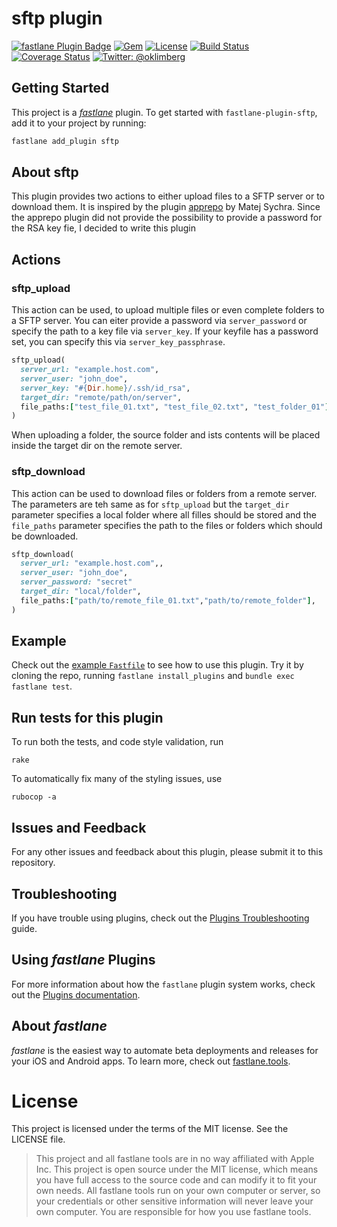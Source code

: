 # sftp plugin

[![fastlane Plugin Badge](https://rawcdn.githack.com/fastlane/fastlane/master/fastlane/assets/plugin-badge.svg)](https://rubygems.org/gems/fastlane-plugin-sftp)
[![Gem](https://img.shields.io/gem/v/fastlane-plugin-sftp.svg?style=flat)](http://rubygems.org/gems/fastlane-plugin-sftp)
[![License](https://img.shields.io/badge/license-MIT-green.svg?style=flat)](https://github.com/oklimberg/fastlane-plugin-sftp/blob/master/LICENSE)
[![Build Status](https://github.com/oklimberg/fastlane-plugin-sftp/actions/workflows/ci.yml/badge.svg)](https://github.com/oklimberg/fastlane-plugin-sftp/actions/workflows/ci.yml)
[![Coverage Status](https://coveralls.io/repos/github/oklimberg/fastlane-plugin-sftp/badge.svg?branch=master)](https://coveralls.io/github/oklimberg/fastlane-plugin-sftp?branch=master)
[![Twitter: @oklimberg](https://img.shields.io/badge/contact-@oklimberg-blue.svg?style=flat)](https://twitter.com/oklimberg)

## Getting Started

This project is a [_fastlane_](https://github.com/fastlane/fastlane) plugin. To get started with `fastlane-plugin-sftp`, add it to your project by running:

```bash
fastlane add_plugin sftp
```

## About sftp

This plugin provides two actions to either upload files to a SFTP server or to download them.
It is inspired by the plugin [apprepo](https://github.com/suculent/apprepo) by Matej Sychra.
Since the apprepo plugin did not provide the possibility to provide a password for the RSA key fie, I
decided to write this plugin

## Actions

### sftp_upload

This action can be used, to upload multiple files or even complete folders to a SFTP server.
You can eiter provide a password via `server_password` or specify the path to a key file via `server_key`. If your keyfile has a password set, you can specify this via `server_key_passphrase`.

``` ruby
sftp_upload(
  server_url: "example.host.com",
  server_user: "john_doe",
  server_key: "#{Dir.home}/.ssh/id_rsa",
  target_dir: "remote/path/on/server", 
  file_paths:["test_file_01.txt", "test_file_02.txt", "test_folder_01"],
)
```

When uploading a folder, the source folder and ists contents will be placed inside the target dir on the remote server.

### sftp_download

This action can be used to download files or folders from a remote server. The parameters are teh same as for `sftp_upload` but the `target_dir` parameter specifies a local folder where all filles should be stored and the `file_paths` parameter specifies the path to the files or folders which should be downloaded.

``` ruby
sftp_download(
  server_url: "example.host.com",,
  server_user: "john_doe",
  server_password: "secret"
  target_dir: "local/folder",
  file_paths:["path/to/remote_file_01.txt","path/to/remote_folder"],
)
```

## Example

Check out the [example `Fastfile`](fastlane/Fastfile) to see how to use this plugin. Try it by cloning the repo, running `fastlane install_plugins` and `bundle exec fastlane test`.

## Run tests for this plugin

To run both the tests, and code style validation, run

```
rake
```

To automatically fix many of the styling issues, use
```
rubocop -a
```

## Issues and Feedback

For any other issues and feedback about this plugin, please submit it to this repository.

## Troubleshooting

If you have trouble using plugins, check out the [Plugins Troubleshooting](https://docs.fastlane.tools/plugins/plugins-troubleshooting/) guide.

## Using _fastlane_ Plugins

For more information about how the `fastlane` plugin system works, check out the [Plugins documentation](https://docs.fastlane.tools/plugins/create-plugin/).

## About _fastlane_

_fastlane_ is the easiest way to automate beta deployments and releases for your iOS and Android apps. To learn more, check out [fastlane.tools](https://fastlane.tools).

# License
This project is licensed under the terms of the MIT license. See the LICENSE file.

> This project and all fastlane tools are in no way affiliated with Apple Inc. This project is open source under the MIT license, which means you have full access to the source code and can modify it to fit your own needs. All fastlane tools run on your own computer or server, so your credentials or other sensitive information will never leave your own computer. You are responsible for how you use fastlane tools.